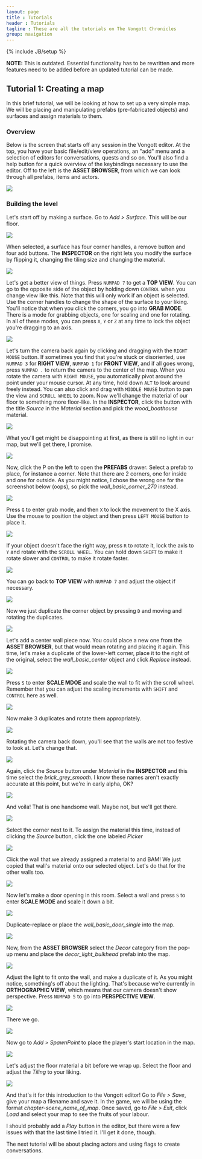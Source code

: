 ```yaml
---
layout: page
title : Tutorials
header : Tutorials
tagline : These are all the tutorials on The Vongott Chronicles 
group: navigation
---
```

{% include JB/setup %}

**NOTE:** This is outdated. Essential functionality has to be rewritten and more features need to be added before an updated tutorial can be made.
 
## Tutorial 1: Creating a map
In this brief tutorial, we will be looking at how to set up a very simple map. We will be placing and manipulating prefabs (pre-fabricated objects) and surfaces and assign materials to them.

### Overview
Below is the screen that starts off any session in the Vongott editor. At the top, you have your basic file/edit/view operations, an "add" menu and a selection of editors for conversations, quests and so on. You'll also find a help button for a quick overview of the keybindings necessary to use the editor. Off to the left is the **ASSET BROWSER**, from which we can look through all prefabs, items and actors.

<img class="tutorial_image" src="{{ BASE_PATH }}/images/tutorials/1/0.jpg" />

### Building the level
Let's start off by making a surface. Go to *Add > Surface*. This will be our floor.

<img class="tutorial_image" src="{{ BASE_PATH }}/images/tutorials/1/1.jpg" />

When selected, a surface has four corner handles, a remove button and four add buttons. The **INSPECTOR** on the right lets you modify the surface by flipping it, changing the tiling size and changing the material.

<img class="tutorial_image" src="{{ BASE_PATH }}/images/tutorials/1/2.jpg" />

Let's get a better view of things. Press `NUMPAD 7` to get a **TOP VIEW**. You can go to the opposite side of the object by holding down `CONTROL` when you change view like this. Note that this will only work if an object is selected. Use the corner handles to change the shape of the surface to your liking. You'll notice that when you click the corners, you go into **GRAB MODE**. There is a mode for grabbing objects, one for scaling and one for rotating. In all of these modes, you can press `X`, `Y` or `Z` at any time to lock the object you're dragging to an axis.

<img class="tutorial_image" src="{{ BASE_PATH }}/images/tutorials/1/3.jpg" />

Let's turn the camera back again by clicking and dragging with the `RIGHT MOUSE` button. If sometimes you find that you're stuck or disoriented, use `NUMPAD 3` for **RIGHT VIEW**, `NUMPAD 1` for **FRONT VIEW**, and if all goes wrong, press `NUMPAD .` to return the camera to the center of the map. When you rotate the camera with `RIGHT MOUSE`, you automatically pivot around the point under your mouse cursor. At any time, hold down `ALT` to look around freely instead. You can also click and drag with `MIDDLE MOUSE` button to pan the view and `SCROLL WHEEL` to zoom. Now we'll change the material of our floor to something more floor-like. In the **INSPECTOR**, click the button with the title *Source* in the *Material* section and pick the *wood_boathouse* material.

<img class="tutorial_image" src="{{ BASE_PATH }}/images/tutorials/1/4.jpg" />

What you'll get might be disappointing at first, as there is still no light in our map, but we'll get there, I promise.

<img class="tutorial_image" src="{{ BASE_PATH }}/images/tutorials/1/5.jpg" />

Now, click the P on the left to open the **PREFABS** drawer. Select a prefab to place, for instance a corner. Note that there are 2 corners, one for inside and one for outside. As you might notice, I chose the wrong one for the screenshot below (oops), so pick the *wall_basic_corner_270* instead.

<img class="tutorial_image" src="{{ BASE_PATH }}/images/tutorials/1/6.jpg" />

Press `G` to enter grab mode, and then `X` to lock the movement to the X axis. Use the mouse to position the object and then press `LEFT MOUSE` button to place it.

<img class="tutorial_image" src="{{ BASE_PATH }}/images/tutorials/1/7.jpg" />

If your object doesn't face the right way, press `R` to rotate it, lock the axis to `Y` and rotate with the `SCROLL WHEEL`. You can hold down `SHIFT` to make it rotate slower and `CONTROL` to make it rotate faster.

<img class="tutorial_image" src="{{ BASE_PATH }}/images/tutorials/1/8.jpg" />

You can go back to **TOP VIEW** with `NUMPAD 7` and adjust the object if necessary.

<img class="tutorial_image" src="{{ BASE_PATH }}/images/tutorials/1/9.jpg" />

Now we just duplicate the corner object by pressing `D` and moving and rotating the duplicates.

<img class="tutorial_image" src="{{ BASE_PATH }}/images/tutorials/1/10.jpg" />

Let's add a center wall piece now. You could place a new one from the **ASSET BROWSER**, but that would mean rotating and placing it again. This time, let's make a duplicate of the lower-left corner, place it to the right of the original, select the *wall_basic_center* object and click *Replace* instead.

<img class="tutorial_image" src="{{ BASE_PATH }}/images/tutorials/1/11.jpg" />

Press `S` to enter **SCALE MDOE** and scale the wall to fit with the scroll wheel. Remember that you can adjust the scaling increments with `SHIFT` and `CONTROL` here as well.

<img class="tutorial_image" src="{{ BASE_PATH }}/images/tutorials/1/12.jpg" />

Now make 3 duplicates and rotate them appropriately.

<img class="tutorial_image" src="{{ BASE_PATH }}/images/tutorials/1/13.jpg" />

Rotating the camera back down, you'll see that the walls are not too festive to look at. Let's change that.

<img class="tutorial_image" src="{{ BASE_PATH }}/images/tutorials/1/14.jpg" />

Again, click the *Source* button under *Material* in the **INSPECTOR** and this time select the *brick_grey_smooth*. I know these names aren't exactly accurate at this point, but we're in early alpha, OK?

<img class="tutorial_image" src="{{ BASE_PATH }}/images/tutorials/1/15.jpg" />

And voila! That is one handsome wall. Maybe not, but we'll get there.

<img class="tutorial_image" src="{{ BASE_PATH }}/images/tutorials/1/16.jpg" />

Select the corner next to it. To assign the material this time, instead of clicking the *Source* button, click the one labeled *Picker*

<img class="tutorial_image" src="{{ BASE_PATH }}/images/tutorials/1/17.jpg" />

Click the wall that we already assigned a material to and BAM! We just copied that wall's material onto our selected object. Let's do that for the other walls too.

<img class="tutorial_image" src="{{ BASE_PATH }}/images/tutorials/1/18.jpg" />

Now let's make a door opening in this room. Select a wall and press `S` to enter **SCALE MODE** and scale it down a bit.

<img class="tutorial_image" src="{{ BASE_PATH }}/images/tutorials/1/19.jpg" />

Duplicate-replace or place the *wall_basic_door_single* into the map.

<img class="tutorial_image" src="{{ BASE_PATH }}/images/tutorials/1/20.jpg" />

Now, from the **ASSET BROWSER** select the *Decor* category from the pop-up menu and place the *decor_light_bulkhead* prefab into the map.

<img class="tutorial_image" src="{{ BASE_PATH }}/images/tutorials/1/21.jpg" />

Adjust the light to fit onto the wall, and make a duplicate of it. As you might notice, something's off about the lighting. That's because we're currently in **ORTHOGRAPHIC VIEW**, which means that our camera doesn't show perspective. Press `NUMPAD 5` to go into **PERSPECTIVE VIEW**.

<img class="tutorial_image" src="{{ BASE_PATH }}/images/tutorials/1/22.jpg" />

There we go.

<img class="tutorial_image" src="{{ BASE_PATH }}/images/tutorials/1/23.jpg" />

Now go to *Add > SpawnPoint* to place the player's start location in the map.

<img class="tutorial_image" src="{{ BASE_PATH }}/images/tutorials/1/24.jpg" />

Let's adjust the floor material a bit before we wrap up. Select the floor and adjust the *Tiling* to your liking.

<img class="tutorial_image" src="{{ BASE_PATH }}/images/tutorials/1/25.jpg" />

And that's it for this introduction to the Vongott editor! Go to *File > Save*, give your map a filename and save it. In the game, we will be using the format *chapter-scene_name_of_map*. Once saved, go to *File > Exit*, click *Load* and select your map to see the fruits of your labour.

I should probably add a *Play* button in the editor, but there were a few issues with that the last time I tried it. I'll get it done, though.

The next tutorial will be about placing actors and using flags to create conversations.
